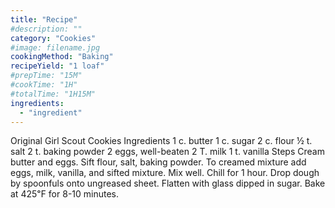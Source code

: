 ```yaml
---
title: "Recipe"
#description: ""
category: "Cookies"
#image: filename.jpg
cookingMethod: "Baking"
recipeYield: "1 loaf"
#prepTime: "15M"
#cookTime: "1H"
#totalTime: "1H15M"
ingredients:
  - "ingredient"
---
```


Original Girl Scout Cookies
Ingredients
1 c. butter
1 c. sugar
2 c. flour
½ t. salt
2 t. baking powder
2 eggs, well-beaten
2 T. milk
1 t. vanilla
Steps
Cream butter and eggs. Sift flour, salt, baking powder.
To creamed mixture add eggs, milk, vanilla, and sifted mixture.
Mix well. Chill for 1 hour.
Drop dough by spoonfuls onto ungreased sheet. Flatten with glass dipped in sugar.
Bake at 425℉ for 8-10 minutes.
